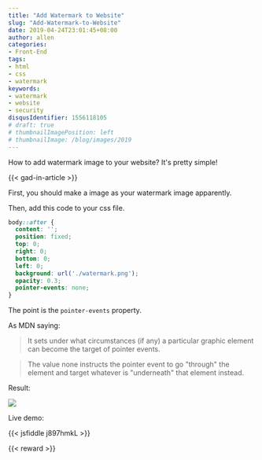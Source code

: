 ```yaml
---
title: "Add Watermark to Website"
slug: "Add-Watermark-to-Website"
date: 2019-04-24T23:01:45+08:00
author: allen
categories:
- Front-End
tags:
- html
- css
- watermark
keywords:
- watermark
- website
- security
disqusIdentifier: 1556118105
# draft: true
# thumbnailImagePosition: left
# thumbnailImage: /blog/images/2019
---
```


How to add watermark image to your website? It's pretty simple!

<!--more-->

{{< gad-in-article >}}

First, you should make a image as your watermark image apparently.

Then, add this code to your css file.

```css
body::after {
  content: '';
  position: fixed;
  top: 0;
  right: 0;
  bottom: 0;
  left: 0;
  background: url('./watermark.png');
  opacity: 0.3;
  pointer-events: none;
}
```

The point is the `pointer-events` property.

As MDN saying:

>It sets under what circumstances (if any) a particular graphic element can become the target of pointer events.

>The value none instructs the pointer event to go "through" the element and target whatever is "underneath" that element instead.

Result:

![](/images/2019/4/watermark-demo.png)

Live demo:

{{< jsfiddle j897hmkL >}}




{{< reward >}}
